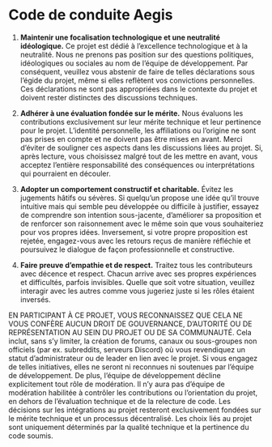 # Code de conduite Aegis

1. **Maintenir une focalisation technologique et une neutralité
   idéologique.** Ce projet est dédié à l’excellence
   technologique et à la neutralité. Nous ne prenons pas position
   sur des questions politiques, idéologiques ou sociales au nom de
   l’équipe de développement. Par conséquent, veuillez vous
   abstenir de faire de telles déclarations sous l’égide du projet,
   même si elles reflètent vos convictions personnelles. Ces
   déclarations ne sont pas appropriées dans le contexte du projet
   et doivent rester distinctes des discussions techniques.

2. **Adhérer à une évaluation fondée sur le mérite.**  Nous
   évaluons les contributions exclusivement sur leur mérite
   technique et leur pertinence pour le projet. L’identité
   personnelle, les affiliations ou l’origine ne sont pas prises en
   compte et ne doivent pas être mises en avant. Merci d’éviter de
   souligner ces aspects dans les discussions liées au projet. Si,
   après lecture, vous choisissez malgré tout de les mettre en
   avant, vous acceptez l’entière responsabilité des conséquences
   ou interprétations qui pourraient en découler.

3.  **Adopter un comportement constructif et charitable.**  Évitez les
	jugements hâtifs ou sévères. Si quelqu’un propose une idée
	qu’il trouve intuitive mais qui semble peu développée ou
	difficile à justifier, essayez de comprendre son intention
	sous-jacente, d’améliorer sa proposition et de renforcer son
	raisonnement avec le même soin que vous souhaiteriez pour vos
	propres idées. Inversement, si votre propre proposition est
	rejetée, engagez-vous avec les retours reçus de manière
	réfléchie et poursuivez le dialogue de façon professionnelle et
	constructive.

4. **Faire preuve d’empathie et de respect.** Traitez tous les
   contributeurs avec décence et respect. Chacun arrive avec ses
   propres expériences et difficultés, parfois invisibles. Quelle
   que soit votre situation, veuillez interagir avec les autres comme
   vous jugeriez juste si les rôles étaient inversés.

EN PARTICIPANT À CE PROJET, VOUS RECONNAISSEZ QUE CELA NE VOUS CONFÈRE
AUCUN DROIT DE GOUVERNANCE, D’AUTORITÉ OU DE REPRÉSENTATION AU SEIN
DU PROJET OU DE SA COMMUNAUTÉ.  Cela inclut, sans s’y limiter, la
création de forums, canaux ou sous-groupes non officiels (par
ex. subreddits, serveurs Discord) où vous revendiquez un statut
d’administrateur ou de leader en lien avec le projet. Si vous engagez
de telles initiatives, elles ne seront ni reconnues ni soutenues par
l’équipe de développement. De plus, l’équipe de développement
décline explicitement tout rôle de modération. Il n’y aura pas
d’équipe de modération habilitée à contrôler les contributions ou
l’orientation du projet, en dehors de l’évaluation technique et de
la relecture de code. Les décisions sur les intégrations au projet
resteront exclusivement fondées sur le mérite technique et un
processus décentralisé. Les choix liés au projet sont uniquement
déterminés par la qualité technique et la pertinence du code
soumis.

